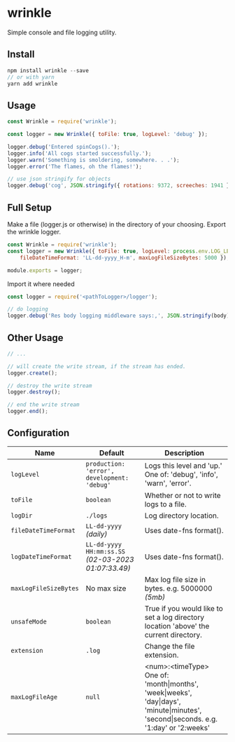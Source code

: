 # wrinkle
Simple console and file logging utility.

## Install
```js
npm install wrinkle --save
// or with yarn
yarn add wrinkle
```

## Usage
```js
const Wrinkle = require('wrinkle');

const logger = new Wrinkle({ toFile: true, logLevel: 'debug' });

logger.debug('Entered spinCogs().');
logger.info('All cogs started successfully.');
logger.warn('Something is smoldering, somewhere. . .');
logger.error('The flames, oh the flames!');

// use json stringify for objects
logger.debug('cog', JSON.stringify({ rotations: 9372, screeches: 1941 }));
```

## Full Setup
Make a file (logger.js or otherwise) in the directory of your choosing. Export the wrinkle logger.
```js
const Wrinkle = require('wrinkle');
const logger = new Wrinkle({ toFile: true, logLevel: process.env.LOG_LEVEL, 
    fileDateTimeFormat: 'LL-dd-yyyy_H-m', maxLogFileSizeBytes: 5000 });

module.exports = logger;
```
Import it where needed
```js
const logger = require('<pathToLogger>/logger');

// do logging 
logger.debug('Res body logging middleware says:,', JSON.stringify(body));

```

## Other Usage
```js
// ...

// will create the write stream, if the stream has ended.
logger.create();

// destroy the write stream
logger.destroy();

// end the write stream
logger.end();
```

## Configuration
| Name          | Default                     |  Description    |
| ------------- | --------------------------- | --------------- |
| `logLevel`       | `production: 'error', development: 'debug'` | Logs this level and 'up.' One of: 'debug', 'info', 'warn', 'error'. |
| `toFile` | `boolean` | Whether or not to write logs to a file. |
| `logDir`      | `./logs` | Log directory location. |
| `fileDateTimeFormat`  | `LL-dd-yyyy` _(daily)_ | Uses date-fns format(). |
| `logDateTimeFormat` | `LL-dd-yyyy HH:mm:ss.SS` _(02-03-2023 01:07:33.49)_ | Uses date-fns format(). |
| `maxLogFileSizeBytes` | No max size | Max log file size in bytes. e.g. 5000000 _(5mb)_ |
| `unsafeMode` | `boolean` | True if you would like to set a log directory location 'above' the current directory. |
| `extension` | `.log` | Change the file extension. |
| `maxLogFileAge` | `null` |  \<num\>:\<timeType\> One of: 'month\|months', 'week\|weeks', 'day\|days', 'minute\|minutes', 'second\|seconds. e.g. '1:day' or '2:weeks'|